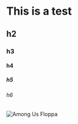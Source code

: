 # This is a test

## h2
### h3
#### h4
##### h5
###### h6


![Among Us Floppa](https://i.pinimg.com/236x/d3/1f/0e/d31f0e4ea906f7854ce2995c32fae6ef.jpg)
